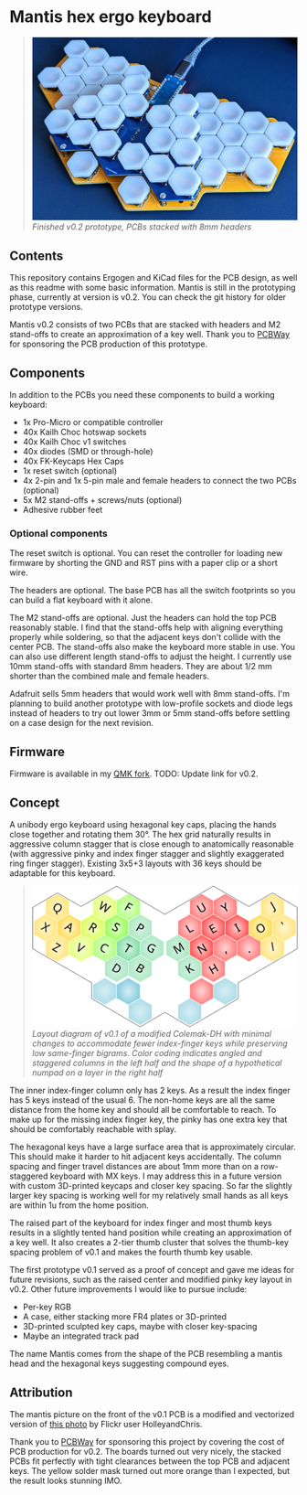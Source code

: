 # Mantis hex ergo keyboard

>![photo](./assets/photo.jpg)
>_Finished v0.2 prototype, PCBs stacked with 8mm headers_

## Contents

This repository contains Ergogen and KiCad files for the PCB design, as well as this readme with some basic information. Mantis is still in the prototyping phase, currently at version is v0.2. You can check the git history for older prototype versions.

Mantis v0.2 consists of two PCBs that are stacked with headers and M2 stand-offs to create an approximation of a key well. Thank you to [PCBWay](https://www.pcbway.com/) for sponsoring the PCB production of this prototype.

## Components

In addition to the PCBs you need these components to build a working keyboard:

* 1x Pro-Micro or compatible controller
* 40x Kailh Choc hotswap sockets
* 40x Kailh Choc v1 switches
* 40x diodes (SMD or through-hole)
* 40x FK-Keycaps Hex Caps
* 1x reset switch (optional)
* 4x 2-pin and 1x 5-pin male and female headers to connect the two PCBs (optional)
* 5x M2 stand-offs + screws/nuts (optional)
* Adhesive rubber feet

### Optional components

The reset switch is optional. You can reset the controller for loading new firmware by shorting the GND and RST pins with a paper clip or a short wire.

The headers are optional. The base PCB has all the switch footprints so you can build a flat keyboard with it alone.

The M2 stand-offs are optional. Just the headers can hold the top PCB reasonably stable. I find that the stand-offs help with aligning everything properly while soldering, so that the adjacent keys don't collide with the center PCB. The stand-offs also make the keyboard more stable in use. You can also use different length stand-offs to adjust the height. I currently use 10mm stand-offs with standard 8mm headers. They are about 1/2 mm shorter than the combined male and female headers.

Adafruit sells 5mm headers that would work well with 8mm stand-offs. I'm planning to build another prototype with low-profile sockets and diode legs instead of headers to try out lower 3mm or 5mm stand-offs before settling on a case design for the next revision.

## Firmware

Firmware is available in my [QMK fork](https://github.com/fxkuehl/qmk_firmware/tree/mantis-v0.2/keyboards/mantis). TODO: Update link for v0.2.

## Concept

A unibody ergo keyboard using hexagonal key caps, placing the hands close together and rotating them 30°. The hex grid naturally results in aggressive column stagger that is close enough to anatomically reasonable (with aggressive pinky and index finger stagger and slightly exaggerated ring finger stagger). Existing 3x5+3 layouts with 36 keys should be adaptable for this keyboard.

>![diagram](./assets/hex_keyboard_compact.svg)
>_Layout diagram of v0.1 of a modified Colemak-DH with minimal changes to accommodate fewer index-finger keys while preserving low same-finger bigrams. Color coding indicates angled and staggered columns in the left half and the shape of a hypothetical numpad on a layer in the right half_

The inner index-finger column only has 2 keys. As a result the index finger has 5 keys instead of the usual 6. The non-home keys are all the same distance from the home key and should all be comfortable to reach. To make up for the missing index finger key, the pinky has one extra key that should be comfortably reachable with splay.

The hexagonal keys have a large surface area that is approximately circular. This should make it harder to hit adjacent keys accidentally. The column spacing and finger travel distances are about 1mm more than on a row-staggered keyboard with MX keys. I may address this in a future version with custom 3D-printed keycaps and closer key spacing. So far the slightly larger key spacing is working well for my relatively small hands as all keys are within 1u from the home position.

The raised part of the keyboard for index finger and most thumb keys results in a slightly tented hand position while creating an approximation of a key well. It also creates a 2-tier thumb cluster that solves the thumb-key spacing problem of v0.1 and makes the fourth thumb key usable.

The first prototype v0.1 served as a proof of concept and gave me ideas for future revisions, such as the raised center and modified pinky key layout in v0.2. Other future improvements I would like to pursue include:

* Per-key RGB
* A case, either stacking more FR4 plates or 3D-printed
* 3D-printed sculpted key caps, maybe with closer key-spacing
* Maybe an integrated track pad

The name Mantis comes from the shape of the PCB resembling a mantis head and the hexagonal keys suggesting compound eyes.

## Attribution

The mantis picture on the front of the v0.1 PCB is a modified and vectorized version of [this photo](https://wordpress.org/openverse/image/07787e94-05c0-4aa9-a530-9cb8ce2a4666) by Flickr user HolleyandChris.

Thank you to [PCBWay](https://www.pcbway.com/) for sponsoring this project by covering the cost of PCB production for v0.2. The boards turned out very nicely, the stacked PCBs fit perfectly with tight clearances between the top PCB and adjacent keys. The yellow solder mask turned out more orange than I expected, but the result looks stunning IMO.